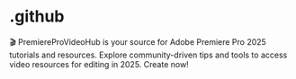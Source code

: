 # .github
🎬 PremiereProVideoHub is your source for Adobe Premiere Pro 2025 tutorials and resources. Explore community-driven tips and tools to access video resources for editing in 2025. Create now!
